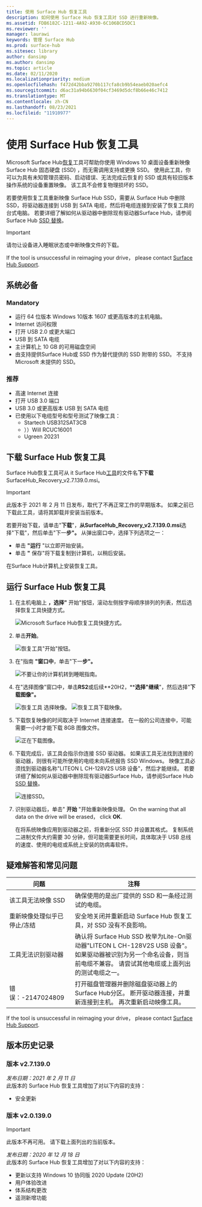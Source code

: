 ```yaml
---
title: 使用 Surface Hub 恢复工具
description: 如何使用 Surface Hub 恢复工具对 SSD 进行重新映像。
ms.assetid: FDB6182C-1211-4A92-A930-6C106BCD5DC1
ms.reviewer: ''
manager: laurawi
keywords: 管理 Surface Hub
ms.prod: surface-hub
ms.sitesec: library
author: dansimp
ms.author: dansimp
ms.topic: article
ms.date: 02/11/2020
ms.localizationpriority: medium
ms.openlocfilehash: f472d42bba9270b117cfa8cb9b54eaeb020aefc4
ms.sourcegitcommit: d6ac31a94b6630f04cf3469d5dcf8b66e46c7412
ms.translationtype: MT
ms.contentlocale: zh-CN
ms.lasthandoff: 08/23/2021
ms.locfileid: "11910977"
---
```

# <a name="using-the-surface-hub-recovery-tool"></a>使用 Surface Hub 恢复工具

Microsoft Surface Hub[恢复](https://www.microsoft.com/download/details.aspx?id=52210)工具可帮助你使用 Windows 10 桌面设备重新映像 Surface Hub 固态硬盘 (SSD) ，而无需调用支持或更换 SSD。 使用此工具，你可以为具有未知管理员密码、启动错误、无法完成云恢复的 SSD 或具有较旧版本操作系统的设备重置映像。 该工具不会修复物理损坏的 SSD。

若要使用恢复工具重新映像 Surface Hub SSD，需要从 Surface Hub 中删除 SSD，将驱动器连接到 USB 到 SATA 电缆，然后将电缆连接到安装了恢复工具的台式电脑。 若要详细了解如何从驱动器中删除现有驱动器Surface Hub，请参阅Surface Hub [SSD 替换](surface-hub-ssd-replacement.md)。

> [!IMPORTANT]
> 请勿让设备进入睡眠状态或中断映像文件的下载。

If the tool is unsuccessful in reimaging your drive， please contact [Surface Hub Support](https://support.microsoft.com/help/4037644/surface-contact-surface-warranty-and-software-support).

## <a name="prerequisites"></a>系统必备

### <a name="mandatory"></a>Mandatory

- 运行 64 位版本 Windows 10版本 1607 或更高版本的主机电脑。
- Internet 访问权限
- 打开 USB 2.0 或更大端口
- USB 到 SATA 电缆
- 主计算机上 10 GB 的可用磁盘空间
- 由支持提供Surface Hub或 SSD 作为替代提供的 SSD 附带的 SSD。 不支持 Microsoft 未提供的 SSD。

### <a name="recommended"></a>推荐

- 高速 Internet 连接
- 打开 USB 3.0 端口
- USB 3.0 或更高版本 USB 到 SATA 电缆
- 已使用以下电缆型号和型号测试了映像工具：
    - Startech USB312SAT3CB
    - ））Will RCUC16001
    - Ugreen 20231

## <a name="download-surface-hub-recovery-tool"></a>下载 Surface Hub 恢复工具

Surface Hub恢复工具可从 it Surface Hub[工具](https://www.microsoft.com/download/details.aspx?id=52210)的文件名**下下载**SurfaceHub_Recovery_v2.7.139.0.msi。

> [!IMPORTANT]
> 此版本于 2021 年 2 月 11 日发布，取代了不再正常工作的早期版本。 如果之前已下载此工具，请将其卸载并安装当前版本。

若要开始下载，请单击"**下载**"，**从SurfaceHub_Recovery_v2.7.139.0.msi**选择"下载"，然后单击"下一**步"。** 从弹出窗口中，选择下列选项之一：

- 单击 **"运行** "以立即开始安装。
- 单击 **"** 保存"将下载复制到计算机，以稍后安装。

在Surface Hub计算机上安装恢复工具。

## <a name="run-surface-hub-recovery-tool"></a>运行 Surface Hub 恢复工具

1. 在主机电脑上 **，选择"** 开始"按钮，滚动左侧按字母顺序排列的列表，然后选择恢复工具快捷方式。

    ![Microsoft Surface Hub恢复工具快捷方式。](images/shrt-shortcut.png)

2. 单击**开始**。

    ![恢复工具"开始"按钮。](images/shrt-start.png)


3. 在"指南 **"窗口中**，单击"下一**步"。**

    ![不要让你的计算机转到睡眠指南。](images/shrt-guidance.png)

4. 在"选择图像"窗口中，单击**RS2**或后续**20H2，****选择"继续**"，然后选择"**下载图像"。**

     ![恢复工具 选择映像。](images/shrt-select-image.png)
    ![恢复工具下载映像。](images/shrt-download-image.png)

5. 下载恢复映像的时间取决于 Internet 连接速度。 在一般的公司连接中，可能需要一小时才能下载 8GB 图像文件。

    ![正在下载图像。](images/shrt-download.png)



5. 下载完成后，该工具会指示你连接 SSD 驱动器。 如果该工具无法找到连接的驱动器，则很有可能所使用的电缆未向系统报告 SSD Windows。  映像工具必须找到驱动器名称"LITEON L CH-128V2S USB 设备"，然后才能继续。  若要详细了解如何从驱动器中删除现有驱动器Surface Hub，请参阅Surface Hub [SSD 替换](surface-hub-ssd-replacement.md)。

    ![连接SSD。](images/shrt-drive.png)

6. 识别驱动器后，单击" **开始** "开始重新映像处理。 On the warning that all data on the drive will be erased， click **OK**.



    在将系统映像应用到驱动器之前，将重新分区 SSD 并设置其格式。 复制系统二进制文件大约需要 30 分钟，但可能需要更长时间，具体取决于 USB 总线的速度、使用的电缆或系统上安装的防病毒软件。



## <a name="troubleshooting-and-common-problems"></a>疑难解答和常见问题

问题 | 注释
--- | ---
该工具无法映像 SSD | 确保使用的是出厂提供的 SSD 和一条经过测试的电缆。
重新映像处理似乎已停止/冻结 | 安全地关闭并重新启动 Surface Hub 恢复工具，对 SSD 没有不良影响。
工具无法识别驱动器 | 确认将 Surface Hub SSD 枚举为Lite-On驱动器"LITEON L CH-128V2S USB 设备"。  如果驱动器被识别为另一个命名设备，则当前电缆不兼容。 请尝试其他电缆或上面列出的测试电缆之一。
错误：-2147024809 | 打开磁盘管理器并删除磁盘驱动器上的Surface Hub分区。  断开驱动器连接，并重新连接到主机。 再次重新启动映像工具。

If the tool is unsuccessful in reimaging your drive， please contact [Surface Hub Support](https://support.microsoft.com/help/4037644/surface-contact-surface-warranty-and-software-support).

## <a name="version-history"></a>版本历史记录


### <a name="version-v271390"></a>版本 v2.7.139.0

*发布日期：2021 年 2 月 11 日*<br>
此版本的 Surface Hub 恢复工具增加了对以下内容的支持：

- 安全更新


### <a name="version-v201390"></a>版本 v2.0.139.0

> [!IMPORTANT]
> 此版本不再可用。 请下载上面列出的当前版本。 

*发布日期：2020 年 12 月 18 日*<br>
此版本的 Surface Hub 恢复工具增加了对以下内容的支持：
- 更新以支持 Windows 10 协同版 2020 Update (20H2) 
- 用户体验改进
- 体系结构更改
- 遥测新增功能

